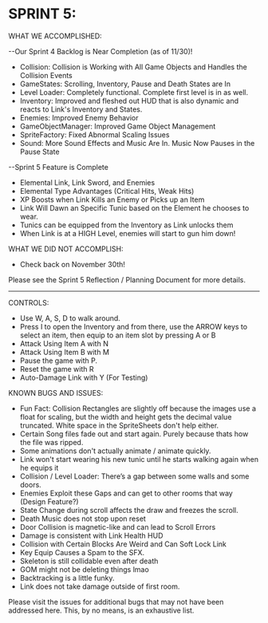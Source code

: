 
# SPRINT 5: 

WHAT WE ACCOMPLISHED:

--Our Sprint 4 Backlog is Near Completion (as of 11/30)!
* Collision: Collision is Working with All Game Objects and Handles the Collision Events
* GameStates: Scrolling, Inventory, Pause and Death States are In
* Level Loader: Completely functional. Complete first level is in as well.
* Inventory: Improved and fleshed out HUD that is also dynamic and reacts to Link's Inventory and States.
* Enemies: Improved Enemy Behavior
* GameObjectManager: Improved Game Object Management
* SpriteFactory: Fixed Abnormal Scaling Issues
* Sound: More Sound Effects and Music Are In. Music Now Pauses in the Pause State

--Sprint 5 Feature is Complete
* Elemental Link, Link Sword, and Enemies
* Elemental Type Advantages (Critical Hits, Weak Hits)
* XP Boosts when Link Kills an Enemy or Picks up an Item
* Link Will Dawn an Specific Tunic based on the Element he chooses to wear.
* Tunics can be equipped from the Inventory as Link unlocks them
* When Link is at a HIGH Level, enemies will start to gun him down!
  
WHAT WE DID NOT ACCOMPLISH:
* Check back on November 30th!
  
Please see the Sprint 5 Reflection / Planning Document for more details.

----

CONTROLS:
* Use W, A, S, D to walk around.
* Press I to open the Inventory and from there, use the ARROW keys to select an item, then equip to an item slot by pressing A or B
* Attack Using Item A with N
* Attack Using Item B with M
* Pause the game with P.
* Reset the game with R
* Auto-Damage Link with Y (For Testing)


KNOWN BUGS AND ISSUES:
* Fun Fact: Collision Rectangles are slightly off because the images use a float for scaling, but the width and height gets the decimal value truncated. White space in the SpriteSheets don't help either.
* Certain Song files fade out and start again. Purely because thats how the file was ripped.
* Some animations don't actually animate / animate quickly.
* Link won't start wearing his new tunic until he starts walking again when he equips it
* Collision / Level Loader: There’s a gap between some walls and some doors.
* Enemies Exploit these Gaps and can get to other rooms that way (Design Feature?)
* State Change during scroll affects the draw and freezes the scroll.
* Death Music does not stop upon reset
* Door Collision is magnetic-like and can lead to Scroll Errors
* Damage is consistent with Link Health HUD
* Collision with Certain Blocks Are Weird and Can Soft Lock Link
* Key Equip Causes a Spam to the SFX.
* Skeleton is still collidable even after death
* GOM might not be deleting things lmao
* Backtracking is a little funky.
* Link does not take damage outside of first room.



Please visit the issues for additional bugs that may not have been addressed here. This, by no means, is an exhaustive list.
